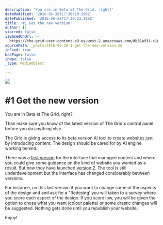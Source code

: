 ```yaml
---
description: 'You are in Beta at The Grid, right?'
dateModified: '2016-06-28T17:30:19.550Z'
datePublished: '2016-06-28T17:30:23.298Z'
title: '#1 Get the new version'
author: []
starred: false
isBasedOnUrl: >-
  https://the-grid-user-content.s3-us-west-2.amazonaws.com/db31a931-c1e0-4b44-b683-2c532171245f.png
sourcePath: _posts/2016-06-28-1-get-the-new-version.md
inFeed: true
hasPage: false
inNav: false
_type: MediaObject

---
```

![](https://the-grid-user-content.s3-us-west-2.amazonaws.com/db31a931-c1e0-4b44-b683-2c532171245f.png)

# \#1 Get the new version

You are in Beta at The Grid, right?

Than make sure you know of the latest version of The Grid's control panel before you do anything else.

The Grid is giving access to its beta version AI tool to create websites just by introducing content. The design should be cared for by AI engine working behind.

There was a [first version][0] for the interface that managed content and where you could give some guidance on the kind of website you wanted as a result. But now they have launched [version 2][1]. The tool is still underdevelopment but the interface has changed considerably between versions.

For instance, on this last version if you want to change some of the aspects of the design and and ask for a "Redesing' you will taken to a survey where you score each aspect of the design. If you score low, you will be given the option to chose what you want (colour palette) or some drastic changes will be suggested. Nothing gets done until you republish your website.

Enjoy!

[0]: https://app.thegrid.io/ "The Grid version 1"
[1]: https://testing.thegrid.io/ "The Grid version 2"